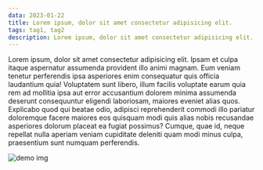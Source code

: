 ```yaml
---
data: 2023-01-22
title: Lorem ipsum, dolor sit amet consectetur adipisicing elit.
tags: tag1, tag2
description: Lorem ipsum, dolor sit amet consectetur adipisicing elit. Ipsam et culpa itaque aspernatur assumenda provident illo animi magnam. Eum veniam tenetur perferendis ipsa...
---
```


Lorem ipsum, dolor sit amet consectetur adipisicing elit. Ipsam et culpa itaque aspernatur assumenda provident illo animi magnam. Eum veniam tenetur perferendis ipsa asperiores enim consequatur quis officia laudantium quia! Voluptatem sunt libero, illum facilis voluptate earum quia rem ad mollitia ipsa aut error accusantium dolorem minima assumenda deserunt consequuntur eligendi laboriosam, maiores eveniet alias quos. Explicabo quod qui beatae odio, adipisci reprehenderit commodi illo pariatur doloremque facere maiores eos quisquam modi quis alias nobis recusandae asperiores dolorum placeat ea fugiat possimus? Cumque, quae id, neque repellat nulla aperiam veniam cupiditate deleniti quam modi minus culpa, praesentium sunt numquam perferendis.

![demo img](/img/im.webp)
